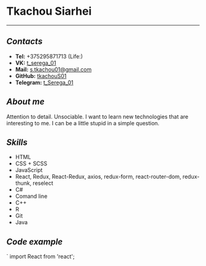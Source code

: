 # Tkachou Siarhei
***

## *Contacts*
- **Tel:** +375295871713 (Life:)
- **VK:** [t_serega_01](https://vk.com/t_serega_01)
- **Mail:** s.tkachou01@gmail.com
- **GitHub:** [tkachouS01](https://github.com/tkachouS01)
- **Telegram:** [t_Serega_01](https://t.me/t_Serega_01)

## *About me*
Attention to detail. Unsociable. I want to learn new technologies that are interesting to me. I can be a little stupid in a simple question.

## *Skills*
* HTML
* CSS + SCSS
* JavaScript
* React, Redux, React-Redux, axios, redux-form, react-router-dom, redux-thunk, reselect
* C#
* Comand line
* C++
* R
* Git
* Java

## *Code example*
`
import React from 'react';